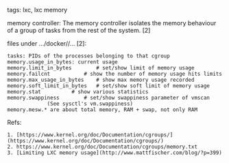 tags: lxc, lxc memory

memory controller: The memory controller isolates the memory behaviour of a group of tasks from the rest of the system. [2]

files under .../docker/<container-name>/... [2]:

    tasks: PIDs of the processes belonging to that cgroup
    memory.usage_in_bytes: current usage
    memory.limit_in_bytes		 # set/show limit of memory usage
    memory.failcnt			 # show the number of memory usage hits limits
    memory.max_usage_in_bytes	 # show max memory usage recorded
    memory.soft_limit_in_bytes	 # set/show soft limit of memory usage
    memory.stat			 # show various statistics
    memory.swappiness		 # set/show swappiness parameter of vmscan
				 (See sysctl's vm.swappiness)
	memory.mesw.* are about total memory, RAM + swap, not only RAM

Refs:

    1. [https://www.kernel.org/doc/Documentation/cgroups/](https://www.kernel.org/doc/Documentation/cgroups/)
    2. https://www.kernel.org/doc/Documentation/cgroups/memory.txt
    3. [Limiting LXC memory usage](http://www.mattfischer.com/blog/?p=399)